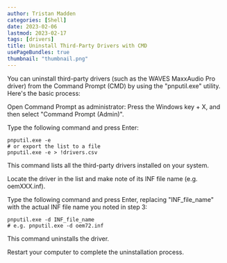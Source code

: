 ```yaml
---
author: Tristan Madden
categories: [Shell]
date: 2023-02-06
lastmod: 2023-02-17
tags: [drivers]
title: Uninstall Third-Party Drivers with CMD
usePageBundles: true
thumbnail: "thumbnail.png"
---
```


You can uninstall third-party drivers (such as the WAVES MaxxAudio Pro driver) from the Command Prompt (CMD) by using the "pnputil.exe" utility. Here's the basic process:

Open Command Prompt as administrator: Press the Windows key + X, and then select "Command Prompt (Admin)".

Type the following command and press Enter:

```Shell
pnputil.exe -e
# or export the list to a file
pnputil.exe -e > !drivers.csv
```

This command lists all the third-party drivers installed on your system.

Locate the driver in the list and make note of its INF file name (e.g. oemXXX.inf).

Type the following command and press Enter, replacing "INF_file_name" with the actual INF file name you noted in step 3:

```Shell
pnputil.exe -d INF_file_name
# e.g. pnputil.exe -d oem72.inf
```

This command uninstalls the driver.

Restart your computer to complete the uninstallation process.